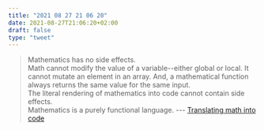 ```yaml
---
title: "2021 08 27 21 06 20"
date: 2021-08-27T21:06:20+02:00
draft: false
type: "tweet"
---
```

>  Mathematics has no side effects.<br> Math cannot modify the value of a variable--either global or local. It cannot mutate an element in an array. And, a mathematical function always returns the same value for the same input.<br> The literal rendering of mathematics into code cannot contain side effects.<br> Mathematics is a purely functional language. --- [Translating math into code](https://matt.might.net/articles/discrete-math-and-code/)
